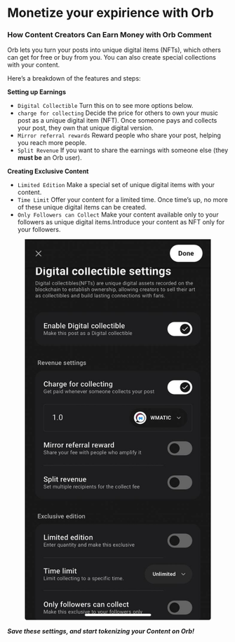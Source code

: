 # Monetize your expirience with Orb

### How Content Creators Can Earn Money with Orb Comment <a href="#how-content-creators-can-earn-money-with-orb" id="how-content-creators-can-earn-money-with-orb"></a>

Orb lets you turn your posts into unique digital items (NFTs), which others can get for free or buy from you. You can also create special collections with your content.

Here’s a breakdown of the features and steps:

**Setting up Earnings**

* `Digital Collectible` Turn this on to see more options below.
* `charge for collecting` Decide the price for others to own your music post as a unique digital item (NFT). Once someone pays and collects your post, they own that unique digital version.
* `Mirror referral rewards` Reward people who share your post, helping you reach more people.
* `Split Revenue` If you want to share the earnings with someone else (they **must be** an Orb user).

**Creating Exclusive Content**

* `Limited Edition` Make a special set of unique digital items with your content.
* `Time Limit` Offer your content for a limited time. Once time’s up, no more of these unique digital items can be created.
* `Only Followers can Collect` Make your content available only to your followers as unique digital items.Introduce your content as NFT only for your followers.

<figure><img src="../../.gitbook/assets/image (4).png" alt=""><figcaption></figcaption></figure>

_**Save these settings, and start tokenizing  your Content on Orb!**_



### &#x20; <a href="#orb-communities-join-your-favourite-communities" id="orb-communities-join-your-favourite-communities"></a>
